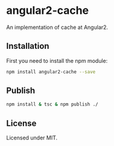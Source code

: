 # angular2-cache

An implementation of cache at Angular2.

## Installation

First you need to install the npm module:
```sh
npm install angular2-cache --save
```

## Publish

```sh
npm install & tsc & npm publish ./
```

## License

Licensed under MIT.